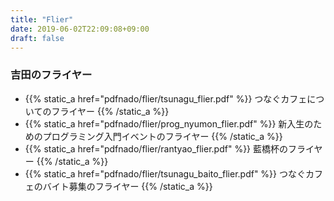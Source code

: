 ```yaml
---
title: "Flier"
date: 2019-06-02T22:09:08+09:00
draft: false
---
```



### 吉田のフライヤー
- {{% static_a href="pdfnado/flier/tsunagu_flier.pdf" %}} つなぐカフェについてのフライヤー {{% /static_a %}}
- {{% static_a href="pdfnado/flier/prog_nyumon_flier.pdf" %}} 新入生のためのプログラミング入門イベントのフライヤー {{% /static_a %}}
- {{% static_a href="pdfnado/flier/rantyao_flier.pdf" %}} 藍橋杯のフライヤー {{% /static_a %}}
- {{% static_a href="pdfnado/flier/tsunagu_baito_flier.pdf" %}} つなぐカフェのバイト募集のフライヤー {{% /static_a %}}
